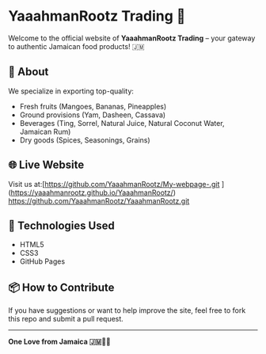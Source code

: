 # YaaahmanRootz Trading 🌴

Welcome to the official website of **YaaahmanRootz Trading** – your gateway to authentic Jamaican food products! 🇯🇲

## 🌟 About
We specialize in exporting top-quality:
- Fresh fruits (Mangoes, Bananas, Pineapples)
- Ground provisions (Yam, Dasheen, Cassava)
- Beverages (Ting, Sorrel, Natural Juice, Natural Coconut Water, Jamaican Rum)
- Dry goods (Spices, Seasonings, Grains)

## 🌐 Live Website
Visit us at:[https://github.com/YaaahmanRootz/My-webpage-.git
] (https://yaaahmanrootz.github.io/YaaahmanRootz/) 
https://github.com/YaaahmanRootz/YaaahmanRootz.git
## 🚀 Technologies Used
- HTML5
- CSS3
- GitHub Pages

## 📦 How to Contribute
If you have suggestions or want to help improve the site, feel free to fork this repo and submit a pull request.

---

**One Love from Jamaica 🇯🇲✊🏽**
